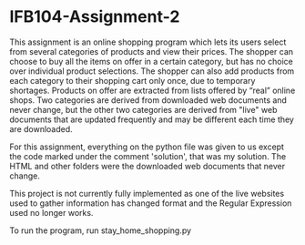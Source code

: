 # IFB104-Assignment-2

This assignment is an online shopping program which lets its users select from several categories of products and view their prices. The shopper can choose to buy all the items on offer in a certain category, but has no choice over individual product selections. The shopper can also add products from each category to their shopping cart only once, due to temporary shortages. Products on offer are extracted from lists offered by “real” online shops. Two categories are derived from downloaded web documents and never change, but the other two categories are derived from "live" web documents that are updated frequently and may be different each time they are downloaded.

For this assignment, everything on the python file was given to us except the code marked under the comment 'solution', that was my solution. The HTML and other folders were the downloaded web documents that never change.

This project is not currently fully implemented as one of the live websites used to gather information has changed format and the Regular Expression used no longer works.

To run the program, run stay_home_shopping.py
